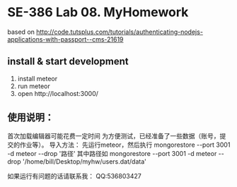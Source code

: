 # SE-386 Lab 08. MyHomework    

based on http://code.tutsplus.com/tutorials/authenticating-nodejs-applications-with-passport--cms-21619

## install & start development
1. install meteor
2. run meteor
3. open http://localhost:3000/

## 使用说明：
首次加载编辑器可能花费一定时间
为方便测试，已经准备了一些数据（账号，提交的作业等）。
导入方法：
先运行meteor，然后执行
mongorestore --port 3001 -d meteor --drop  '路径'
其中路径如
mongorestore --port 3001 -d meteor --drop  '/home/bill/Desktop/myhw/users.dat/data'


如果运行有问题的话请联系我：
QQ:536803427